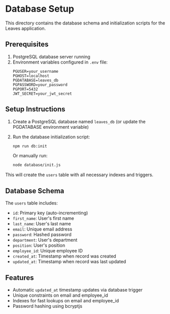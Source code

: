 # Database Setup

This directory contains the database schema and initialization scripts for the Leaves application.

## Prerequisites

1. PostgreSQL database server running
2. Environment variables configured in `.env` file:
   ```
   PGUSER=your_username
   PGHOST=localhost
   PGDATABASE=leaves_db
   PGPASSWORD=your_password
   PGPORT=5432
   JWT_SECRET=your_jwt_secret
   ```

## Setup Instructions

1. Create a PostgreSQL database named `leaves_db` (or update the PGDATABASE environment variable)

2. Run the database initialization script:
   ```bash
   npm run db:init
   ```

   Or manually run:
   ```bash
   node database/init.js
   ```

This will create the `users` table with all necessary indexes and triggers.

## Database Schema

The `users` table includes:
- `id`: Primary key (auto-incrementing)
- `first_name`: User's first name
- `last_name`: User's last name
- `email`: Unique email address
- `password`: Hashed password
- `department`: User's department
- `position`: User's position
- `employee_id`: Unique employee ID
- `created_at`: Timestamp when record was created
- `updated_at`: Timestamp when record was last updated

## Features

- Automatic `updated_at` timestamp updates via database trigger
- Unique constraints on email and employee_id
- Indexes for fast lookups on email and employee_id
- Password hashing using bcryptjs
